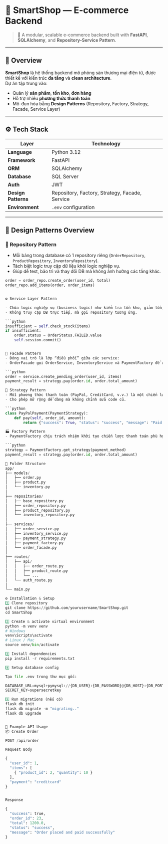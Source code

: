 # 🛒 SmartShop — E-commerce Backend

> 🚀 A modular, scalable e-commerce backend built with **FastAPI**, **SQLAlchemy**, and **Repository-Service Pattern**.

---

## 📘 Overview

**SmartShop** là hệ thống backend mô phỏng sàn thương mại điện tử, được thiết kế với kiến trúc **đa tầng** và **clean architecture**.  
Dự án tập trung vào:
- Quản lý **sản phẩm**, **tồn kho**, **đơn hàng**
- Hỗ trợ nhiều **phương thức thanh toán**
- Mô-đun hóa bằng **Design Patterns** (Repository, Factory, Strategy, Facade, Service Layer)

---

## ⚙️ Tech Stack

| Layer | Technology |
|-------|-------------|
| **Language** | Python 3.12 |
| **Framework** | FastAPI |
| **ORM** | SQLAlchemy |
| **Database** | SQL Server |
| **Auth** | JWT |
| **Design Patterns** | Repository, Factory, Strategy, Facade, Service |
| **Environment** | `.env` configuration |

---

## 🧠 Design Patterns Overview

### 🏢 Repository Pattern
- Mỗi bảng trong database có 1 repository riêng (`OrderRepository`, `ProductRepository`, `InventoryRepository`).
- Tách biệt logic truy cập dữ liệu khỏi logic nghiệp vụ.  
- Giúp dễ test, bảo trì và thay đổi DB mà không ảnh hưởng các tầng khác.

```python
order = order_repo.create_order(user_id, total)
order_repo.add_items(order, order_items)


⚙️ Service Layer Pattern

- Chứa logic nghiệp vụ (business logic) như kiểm tra tồn kho, giảm tồn, xử lý đơn hàng.
- Không truy cập DB trực tiếp, mà gọi repository tương ứng.

```python
insufficient = self.check_stock(items)
if insufficient:
    order.status = OrderStatus.FAILED.value
    self.session.commit()


🧩 Facade Pattern
- Đóng vai trò là lớp “điều phối” giữa các service:
- OrderFacade gọi OrderService, InventoryService và PaymentFactory để xử lý toàn bộ quy trình đặt hàng.

```python
order = service.create_pending_order(user_id, items)
payment_result = strategy.pay(order.id, order.total_amount)

🧭 Strategy Pattern
- Mỗi phương thức thanh toán (PayPal, CreditCard, v.v.) là một chiến lược riêng biệt kế thừa PaymentStrategy.
- Cho phép mở rộng dễ dàng mà không chỉnh sửa code cũ.

```python
class PayPalPayment(PaymentStrategy):
    def pay(self, order_id, amount):
        return {"success": True, "status": "success", "message": "Paid via PayPal"}

🏭 Factory Pattern
- PaymentFactory chịu trách nhiệm khởi tạo chiến lược thanh toán phù hợp dựa trên payment_method trong request.

```python
strategy = PaymentFactory.get_strategy(payment_method)
payment_result = strategy.pay(order.id, order.total_amount)

📁 Folder Structure
app/
├── models/
│   ├── order.py
│   ├── product.py
│   └── inventory.py
│
├── repositories/
│   ├── base_repository.py
│   ├── order_repository.py
│   ├── product_repository.py
│   └── inventory_repository.py
│
├── services/
│   ├── order_service.py
│   ├── inventory_service.py
│   ├── payment_strategy.py
│   ├── payment_factory.py
│   └── order_facade.py
│
├── routes/
│   ├── api/
│   │   ├── order_route.py
│   │   ├── product_route.py
│   │   └── ...
│   └── auth_route.py
│
└── main.py

⚙️ Installation & Setup
1️⃣ Clone repository
git clone https://github.com/yourusername/SmartShop.git
cd SmartShop

2️⃣ Create & activate virtual environment
python -m venv venv
# Windows
venv\Scripts\activate
# Linux / Mac
source venv/bin/activate

3️⃣ Install dependencies
pip install -r requirements.txt

4️⃣ Setup database config

Tạo file .env trong thư mục gốc:

DATABASE_URL=mysql+pymysql://{DB_USER}:{DB_PASSWORD}@{DB_HOST}:{DB_PORT}/{DB_NAME}
SECRET_KEY=supersecretkey

5️⃣ Run migrations (nếu có)
flask db init
flask db migrate -m "migrating.."
flask db upgrade


🧪 Example API Usage
📦 Create Order

POST /api/order

Request Body

{
  "user_id": 1,
  "items": [
    { "product_id": 2, "quantity": 10 }
  ],
  "payment": "creditcard"
}


Response

{
  "success": true,
  "order_id": 23,
  "total": 1200.0,
  "status": "success",
  "message": "Order placed and paid successfully"
}



